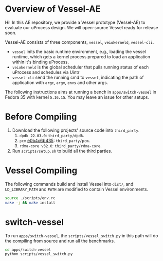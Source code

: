 # Overview of Vessel-AE
Hi!
In this AE repository, we provide a Vessel prototype (Vessel-AE) to evaluate our uProcess design.
We will open-source Vessel ready for release soon.

Vessel-AE consists of three components, `vessel`, `veiokerneld`, `vessel-cli`.

* `vessel` inits the basic runtime environment, e.g., loading the vessel runtime, which gets a kernel process prepared to load an application within it's binding uProcess.
* `veiokerneld` is the global scheduler that pulls running status of each uProcess and schedules via Uintr
* `vessel-cli` send the running cmd to `vessel`, indicating the path of application with `argc`, `argv`, `envs` and other args.

The following instructions aims at running a bench in `apps/switch-vessel` in Fedora 35 with kernel `5.16.15`.
You may leave an issue for other setups.

# Before Compiling
1. Download the following projects' source code into `third_party`.
   1. `dpdk 22.03.0`: `third_party/dpdk`.
   2. `pcm` [e0b4c6b435](https://github.com/intel/pcm/commit/e0b4c6b435cc04b08d9fba472ebc669e36db746c): `third_party/pcm`.
   3. `rdma-core v32.0`: `third_party/rdma-core`.
2. Run `scripts/setup.sh` to build all the third parties.

# Vessel Compiling
The following commands build and install Vessel into `dist/`, and `LD_LIBRARY_PATH` and `PATH` are modified to contain Vessel environments.

```bash
source ./scripts/env.rc
make -j && make install
```

# switch-vessel
To run `apps/switch-vessel`, the `scripts/vessel_switch.py` in this path will do the compiling from source and run all the benchmarks.

```bash
cd apps/switch-vessel
python scripts/vessel_switch.py
```

